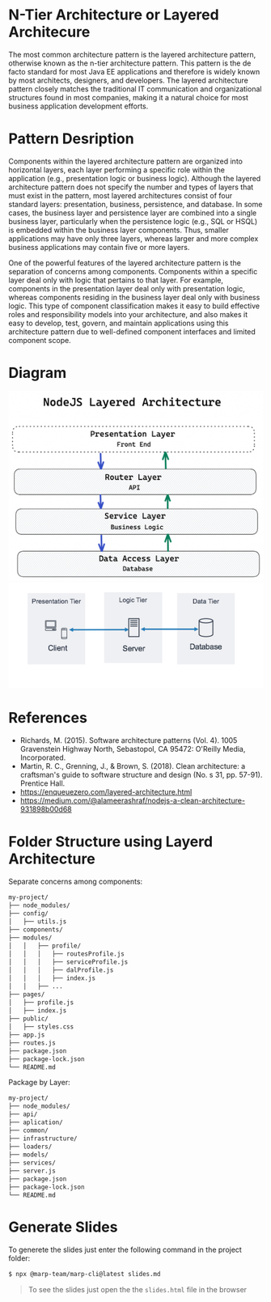 # N-Tier Architecture or Layered Architecure

The most common architecture pattern is the layered architecture pattern, otherwise known as the n-tier architecture pattern. This pattern is the de facto standard for most Java EE applications and therefore is widely known by most architects, designers, and developers. The layered architecture pattern closely matches the traditional IT communication and organizational structures found in most companies, making it a natural choice for most business application development efforts.

# Pattern Desription

Components within the layered architecture pattern are organized into horizontal layers, each layer performing a specific role within the application (e.g., presentation logic or business logic). Although the layered architecture pattern does not specify the number and types of layers that must exist in the pattern, most layered architectures consist of four standard layers: presentation, business, persistence, and database. In some cases, the business layer and persistence layer are combined into a single business layer, particularly when the persistence logic (e.g., SQL or HSQL) is embedded within the business layer components. Thus, smaller applications may have only three layers, whereas larger and more complex business applications may contain five or more layers.

One of the powerful features of the layered architecture pattern is the separation of concerns among components. Components within a specific layer deal only with logic that pertains to that layer. For example, components in the presentation layer deal only with presentation logic, whereas components residing in the business layer deal only with business logic. This type of component classification makes it easy to build effective roles and responsibility models into your architecture, and also makes it easy to develop, test, govern, and maintain applications using this architecture pattern due to well-defined component interfaces and limited component scope.

# Diagram

![](images/diagram.png)
![](images/diagram2.png)
# References

- Richards, M. (2015). Software architecture patterns (Vol. 4). 1005 Gravenstein Highway North, Sebastopol, CA 95472: O'Reilly Media, Incorporated.
- Martin, R. C., Grenning, J., & Brown, S. (2018). Clean architecture: a craftsman's guide to software structure and design (No. s 31, pp. 57-91). Prentice Hall.
- https://enqueuezero.com/layered-architecture.html
- https://medium.com/@alameerashraf/nodejs-a-clean-architecture-931898b00d68

# Folder Structure using Layerd Architecture

Separate concerns among components:

```
my-project/
├── node_modules/
├── config/
│   ├── utils.js
├── components/
├── modules/
│   │   ├── profile/
│   │   │   ├── routesProfile.js
│   │   │   ├── serviceProfile.js
│   │   │   ├── dalProfile.js
│   │   │   ├── index.js
│   │   ├── ...
├── pages/
│   ├── profile.js
│   ├── index.js
├── public/
│   ├── styles.css
├── app.js
├── routes.js
├── package.json
├── package-lock.json
└── README.md
```
Package by Layer:

```
my-project/
├── node_modules/
├── api/
├── aplication/
├── common/
├── infrastructure/
├── loaders/
├── models/
├── services/
├── server.js
├── package.json
├── package-lock.json
└── README.md
```

# Generate Slides

To generete the slides just enter the following command in the project folder:

```sh
$ npx @marp-team/marp-cli@latest slides.md
```
> To see the slides just open the the `slides.html` file in the browser
